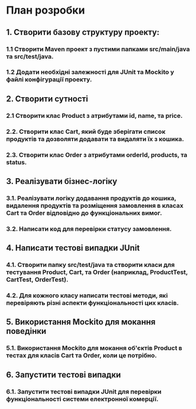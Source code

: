 # План розробки
## 1. Створити базову структуру проекту:
### 1.1 Створити Maven проект з пустими папками src/main/java та src/test/java.
### 1.2 Додати необхідні залежності для JUnit та Mockito у файлі конфігурації проекту.

## 2. Створити сутності
### 2.1  Створити клас Product з атрибутами id, name, та price.
### 2.2. Створити клас Cart, який буде зберігати список продуктів та дозволяти додавати та видаляти їх з кошика.
### 2.3. Створити клас Order з атрибутами orderId, products, та status.

## 3. Реалізувати бізнес-логіку
### 3.1. Реалізувати логіку додавання продуктів до кошика, видалення продуктів та розміщення замовлення в класах Cart та Order відповідно до функціональних вимог.
### 3.2. Написати код для перевірки статусу замовлення.

## 4. Написати тестові випадки JUnit
### 4.1. Створити папку src/test/java та створити класи для тестування Product, Cart, та Order (наприклад, ProductTest, CartTest, OrderTest).
### 4.2. Для кожного класу написати тестові методи, які перевіряють різні аспекти функціональності цих класів.

## 5. Використання Mockito для мокання поведінки
### 5.1. Використання Mockito для мокання об'єктів Product в тестах для класів Cart та Order, коли це потрібно.

## 6. Запустити тестові випадки
### 6.1. Запустити тестові випадки JUnit для перевірки функціональності системи електронної комерції.